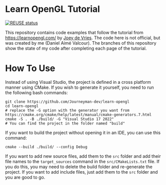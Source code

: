 <!--
SPDX-FileCopyrightText: Joey De Vries

SPDX-License-Identifier: CC-BY-4.0
-->

# Learn OpenGL Tutorial

[![REUSE status](https://api.reuse.software/badge/git.fsfe.org/reuse/api)](https://api.reuse.software/info/git.fsfe.org/reuse/api)

This repository contains code examples that follow the tutorial from <https://learnopengl.com/> by [Joey de Vries](https://twitter.com/JoeyDeVriez). The code here is not official, but was created by me (Daniel Aimé Valcour). The branches of this repository show the state of my code after completing each page of the tutorial.

# How To Use
Instead of using Visual Studio, the project is defined in a cross platform manner using CMake. If you wish to generate it yourself, you need to run the following bash commands:

    git clone https://github.com/Journeyman-dev/learn-opengl
    cd learn-opengl
    # replace the -G option with the generator you want from https://cmake.org/cmake/help/latest/manual/cmake-generators.7.html
    cmake -S . -B ./build/ -G "Visual Studio 17 2022" 
    # You can find the project in the folder named "build"

If you want to build the project without opening it in an IDE, you can use this command:

    cmake --build ./build/ --config Debug

If you want to add new source files, add them to the `src` folder and add their file names to the `target_sources` command in the `src/CMakeLists.txt` file. If you do this, you may need to delete the build folder and re-generate the project. If you want to add include files, just add them to the `src` folder and you are good to go.